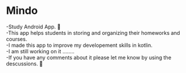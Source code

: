 # Mindo
-Study Android App. :book:<br> 
-This app helps students in storing and organizing their homeworks and courses.<br>
-I made this  app to improve my developement skills in kotlin.<br>
-I am still working on it ........<br>
-If you have any comments about it please let me know by using the descussions. :eyes:


